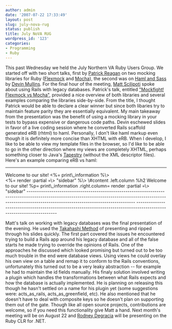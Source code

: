 ```yaml
---
author: admin
date: '2007-07-22 17:33:49'
layout: post
slug: july-nova-rug
status: publish
title: July NoVA RUG
wordpress_id: '123'
categories:
- Programming
- Ruby
---
```


This past Wednesday we held the July Northern VA Ruby Users Group. We
started off with two short talks, first by [Patrick
Reagan](http://www.sneaq.net/) on two mocking libraries for Ruby
([Flexmock](http://onestepback.org/software/flexmock/) and
[Mocha](http://mocha.rubyforge.org/)), the second was on [Haml and
Sass](http://haml.hamptoncatlin.com/) by [Devin
Mullins](http://blog.twifkak.com/). For the final hour of the meeting,
[Matt Scilipoti](http://weblogs.asp.net/mscilipoti/default.aspx) spoke
about using Rails with legacy databases. Patrick's talk, entitled
["Mockfight! Flexmock vs
Mocha"](http://www.slideshare.net/viget/mockfight-flexmock-vs-mocha),
provided a nice overview of both libraries and several examples
comparing the libraries side-by-side. From the title, I thought Patrick
would be able to declare a clear winner but since both libaries try to
maintain feature parity they are essentially equivalent. My main
takeaway from the presentation was the benefit of using a mocking
library in your tests to bypass expensive or dangerous code paths. Devin
eschewed slides in favor of a live coding session where he converted
Rails scaffold generated eRB (rhtml) to haml. Personally, I don't like
haml markup even though it is definitely more concise than XHTML with
eRB. When I develop, I like to be able to view my template files in the
browser, so I'd like to be able to go in the other direction where my
views are completely XHTML, perhaps something closer to Java's
[Tapestry](http://tapestry.apache.org/) (without the XML descriptor
files). Here's an example comparing eRB vs haml:
  ---------------------------------------------------------------------------------------------------------------------------------------------------------------------------------------------------------------- ---------------------------------------------------------------------------------------------------------------------
  <div id='content'\> <div class='left column'\> <h2\>Welcome to our site!</h2\> <p\> <%= print\_information %\> </p\> </div\> <div class="right column"\> <%= render :partial =\> "sidebar" %\> </div\> </div\>   \#content .left.column %h2 Welcome to our site! %p= print\_information .right.column= render :partial =\> "sidebar"
  ---------------------------------------------------------------------------------------------------------------------------------------------------------------------------------------------------------------- ---------------------------------------------------------------------------------------------------------------------

Matt's talk on working with legacy databases was the final presentation
of the evening. He used the [Takahashi
Method](http://presentationzen.blogs.com/presentationzen/2005/09/living_large_ta.html)
of presenting and ripped through his slides quickly. The first part
covered the issues he encountered trying to build a Rails app around his
legacy database and all of the false starts he made trying to override
the opinions of Rails. One of the approaches he discussed which looked
promising but turned out to be too much trouble in the end were database
views. Using views he could overlay his own view on a table and remap it
to conform to the Rails conventions, unfortunately this turned out to be
a very leaky abstraction -- for example he had to maintain the id fields
manually. His finaly solution involved writing a plugin which handles
the transformations between what Rails expects and how the database is
actually implemented. He is planning on releasing this though he hasn't
settled on a name for his plugin yet (some suggestions were:
acts\_as\_rails, acts\_as\_greenfield, etc). He also mentioned that he
doesn't have to deal with composite keys so he doesn't plan on
supporting them out of the gate. Though like all open source projects,
contributions are welcome, so if you need this functionality give Matt a
hand. Next month's meeting will be on August 22 and [Rodney
Degracia](https://elitefrontier.org/elgg/rubyclrdev/weblog/) will be
presenting on the Ruby CLR for .NET.
